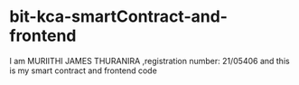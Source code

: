 # bit-kca-smartContract-and-frontend
I am MURIITHI JAMES THURANIRA ,registration number: 21/05406 and this is my smart contract and frontend code
